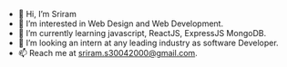 - 👋 Hi, I’m Sriram
- 👀 I’m interested in Web Design and Web Development.
- 🌱 I’m currently learning javascript, ReactJS, ExpressJS MongoDB.
- 💞️ I’m looking an intern at any leading industry as software Developer.
- 📫 Reach me at sriram.s30042000@gmail.com.

<!---
SriramSriram/SriramSriram is a ✨ special ✨ repository because its `README.md` (this file) appears on your GitHub profile.
You can click the Preview link to take a look at your changes.
--->
